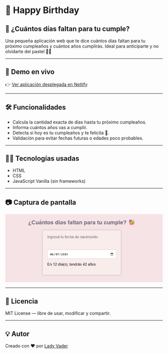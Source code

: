 

# 🎉 Happy Birthday

## 🎂 ¿Cuántos días faltan para tu cumple?

Una pequeña aplicación web que te dice cuántos días faltan para tu próximo cumpleaños y cuántos años cumplirás. Ideal para anticiparte y no olvidarte del pastel 🧁🥳

---

## 🚀 Demo en vivo

👉 [Ver aplicación desplegada en Netlify](https://happybirthday-toyou.netlify.app/)

---

## 🛠️ Funcionalidades

- Calcula la cantidad exacta de días hasta tu próximo cumpleaños.
- Informa cuántos años vas a cumplir.
- Detecta si hoy es tu cumpleaños y te felicita 🎉.
- Validación para evitar fechas futuras o edades poco probables.

---

## 🧑‍💻 Tecnologías usadas

- HTML
- CSS
- JavaScript Vanilla (sin frameworks)


---

## 📷 Captura de pantalla

<p align="center">
  <img src="/assets/Screenshot%202025-06-23%20104525.png" alt="Screenshot" />
</p>

---

## 📄 Licencia

MIT License — libre de usar, modificar y compartir.

---

## 💡 Autor

Creado con ❤️ por [Lady Vader](https://github.com/malibu54)


